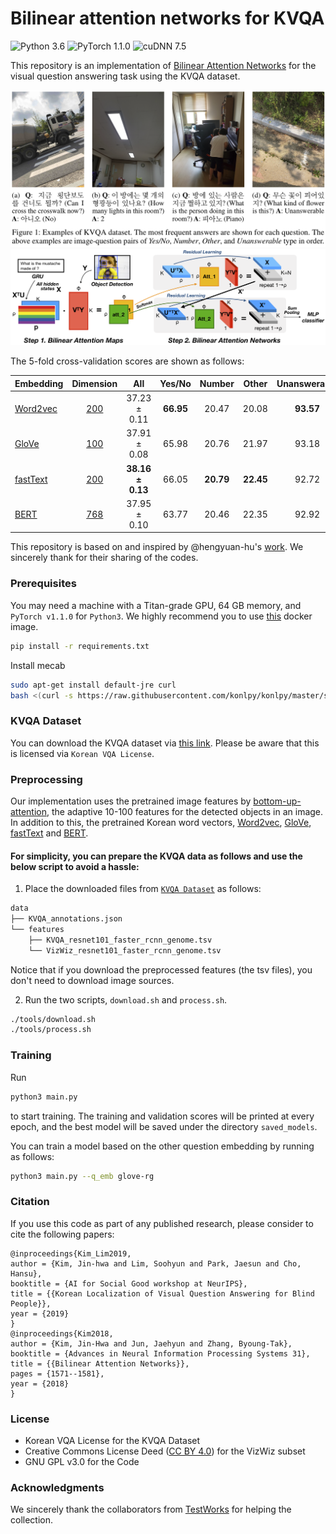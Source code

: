 # Bilinear attention networks for KVQA
![Python 3.6](https://img.shields.io/badge/python-3.6-green.svg?style=plastic)
![PyTorch 1.1.0](https://img.shields.io/badge/pytorch-1.1.0-green.svg?style=plastic)
![cuDNN 7.5](https://img.shields.io/badge/cudnn-7.5-green.svg?style=plastic)

This repository is an implementation of [Bilinear Attention Networks](http://arxiv.org/abs/1805.07932) for the visual question answering task using the KVQA dataset.

![Examples of KVQA](docs/assets/img/kvqa_examples.png)
![Overview of bilinear attention networks](docs/assets/img/ban_overview.png)

The 5-fold cross-validation scores are shown as follows:

| Embedding | Dimension |          All          |  Yes/No   |  Number   |   Other   | Unanswerable |
| --------- | :-------: | :-------------------: | :-------: | :-------: | :-------: | :----------: |
| [Word2vec](https://arxiv.org/abs/1310.4546)  | [200](https://github.com/Kyubyong/wordvectors)       |   37.23 ± 0.11    | **66.95** |   20.47   |   20.08   |  **93.57**   |
| [GloVe](https://nlp.stanford.edu/projects/glove/)     | [100](https://ratsgo.github.io/embedding)       |   37.91 ± 0.08    |   65.98   |   20.76   |   21.97   |    93.18     |
| [fastText](https://arxiv.org/abs/1607.04606)  | [200](https://github.com/Kyubyong/wordvectors)       | **38.16 ± 0.13**  |   66.05   | **20.79** | **22.45** |    92.72     |
| [BERT](https://arxiv.org/abs/1810.04805)      | [768](https://github.com/google-research/bert)       | 37.95  ± 0.10 |   63.77   |   20.46   |   22.35   |    92.92     |


This repository is based on and inspired by @hengyuan-hu's [work](https://github.com/hengyuan-hu/bottom-up-attention-vqa). We sincerely thank for their sharing of the codes.


### Prerequisites

You may need a machine with a Titan-grade GPU, 64 GB memory, and `PyTorch v1.1.0` for `Python3`. We highly recommend you to use [this](https://hub.docker.com/layers/pytorch/pytorch/1.1.0-cuda10.0-cudnn7.5-runtime/images/sha256-299bfb9e54db1b2640d59caa6b7432a2b63002ec00154fd9dca4a08796a5f54a) docker image.

```bash
pip install -r requirements.txt
```

Install mecab
```bash
sudo apt-get install default-jre curl
bash <(curl -s https://raw.githubusercontent.com/konlpy/konlpy/master/scripts/mecab.sh)
```

### KVQA Dataset

You can download the KVQA dataset via [this link](https://drive.google.com/drive/folders/1hqnCxlWq5JAxnj_wsXjteH0UFhS7RMHW?usp=sharing). Please be aware that this is licensed via `Korean VQA License`.

### Preprocessing

Our implementation uses the pretrained image features by [bottom-up-attention](https://github.com/peteanderson80/bottom-up-attention), the adaptive 10-100 features for the detected objects in an image.
In addition to this, the pretrained Korean word vectors, [Word2vec](https://github.com/Kyubyong/wordvectors), [GloVe](https://ratsgo.github.io/embedding), [fastText](https://github.com/Kyubyong/wordvectors) and [BERT](https://github.com/google-research/bert).

#### For simplicity, you can prepare the KVQA data as follows and use the below script to avoid a hassle:

1. Place the downloaded files from [`KVQA Dataset`](#kvqa-dataset) as follows:
```bash
data
├── KVQA_annotations.json
└── features
    ├── KVQA_resnet101_faster_rcnn_genome.tsv
    └── VizWiz_resnet101_faster_rcnn_genome.tsv
```
Notice that if you download the preprocessed features (the tsv files), you don't need to download image sources.

2. Run the two scripts, `download.sh` and `process.sh`.
```bash
./tools/download.sh
./tools/process.sh
```


### Training

Run

```bash
python3 main.py
```

to start training. The training and validation scores will be printed at every epoch, and the best model will be saved under the directory `saved_models`.

You can train a model based on the other question embedding by running as follows:

```bash
python3 main.py --q_emb glove-rg
```


### Citation

If you use this code as part of any published research, please consider to cite the following papers:

```
@inproceedings{Kim_Lim2019,
author = {Kim, Jin-hwa and Lim, Soohyun and Park, Jaesun and Cho, Hansu},
booktitle = {AI for Social Good workshop at NeurIPS},
title = {{Korean Localization of Visual Question Answering for Blind People}},
year = {2019}
}
@inproceedings{Kim2018,
author = {Kim, Jin-Hwa and Jun, Jaehyun and Zhang, Byoung-Tak},
booktitle = {Advances in Neural Information Processing Systems 31},
title = {{Bilinear Attention Networks}},
pages = {1571--1581},
year = {2018}
}
```

### License

* Korean VQA License for the KVQA Dataset
* Creative Commons License Deed ([CC BY 4.0](https://creativecommons.org/licenses/by/4.0/deed.ko)) for the VizWiz subset
* GNU GPL v3.0 for the Code

### Acknowledgments

We sincerely thank the collaborators from [TestWorks](http://www.testworks.co.kr/page/overview) for helping the collection.
